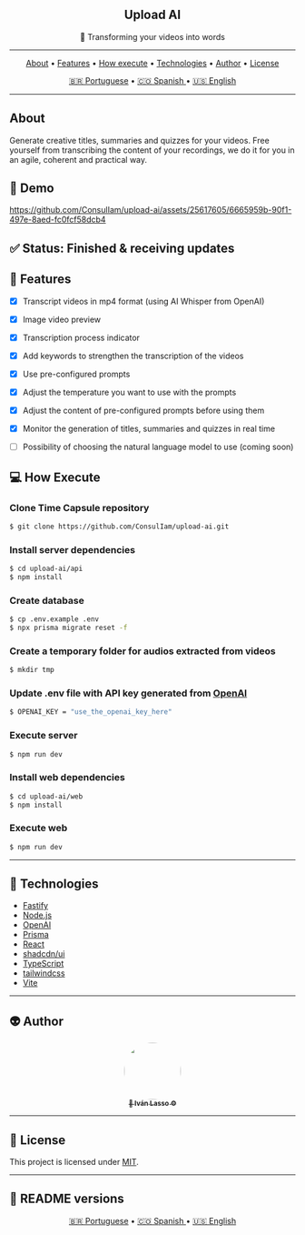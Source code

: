 <h2 align="center"> 
	Upload AI
</h2>
<p align="center">🧠 Transforming your videos into words</p>


---



<p align="center">
 <a href="#about">About</a> •
 <a href="#features">Features</a> •
 <a href="#how-execute">How execute</a> • 
 <a href="#technologies">Technologies</a> •  
 <a href="#author">Author</a> • 
 <a href="#license">License</a>
</p>

<p align="center">
 <a href="./README-pt.md">🇧🇷 Portuguese</a> •
 <a href="./README-es.md">🇨🇴 Spanish </a> •
 <a href="./README.md">🇺🇸 English</a>
</p>

---


## About

Generate creative titles, summaries and quizzes for your videos. Free yourself from transcribing the content of your recordings, we do it for you in an agile, coherent and practical way.



## :movie_camera: Demo

https://github.com/ConsulIam/upload-ai/assets/25617605/6665959b-90f1-497e-8aed-fc0fcf58dcb4



## :white_check_mark: Status: Finished & receiving updates



## :rocket: Features

- [x] Transcript videos in mp4 format (using AI Whisper from OpenAI)
- [x] Image video preview
- [x] Transcription process indicator
- [x] Add keywords to strengthen the transcription of the videos
- [x] Use pre-configured prompts
- [x] Adjust the temperature you want to use with the prompts
- [x] Adjust the content of pre-configured prompts before using them
- [x] Monitor the generation of titles, summaries and quizzes in real time
- [ ] Possibility of choosing the natural language model to use (coming soon)



## :computer: How Execute

### Clone Time Capsule repository

```bash
$ git clone https://github.com/ConsulIam/upload-ai.git
```

### Install server dependencies

```bash
$ cd upload-ai/api
$ npm install
```

### Create database

```bash
$ cp .env.example .env
$ npx prisma migrate reset -f
```

### Create a temporary folder for audios extracted from videos

```bash
$ mkdir tmp
```

### Update .env file with API key generated from [OpenAI](https://platform.openai.com/account/api-keys)

```bash
$ OPENAI_KEY = "use_the_openai_key_here"
```

### Execute server

```bash
$ npm run dev
```

### Install web dependencies

```bash
$ cd upload-ai/web
$ npm install
```

### Execute web

```bash
$ npm run dev
```

---

## :wrench: Technologies

- [Fastify](https://fastify.dev/)
- [Node.js](https://nodejs.org/en/)
- [OpenAI](https://openai.com/)
- [Prisma](https://www.prisma.io/)
- [React](https://pt-br.reactjs.org/)
- [shadcdn/ui](https://ui.shadcn.com/)
- [TypeScript](https://www.typescriptlang.org/)
- [tailwindcss](https://tailwindcss.com/)
- [Vite](https://vitejs.dev/)

---

## :alien: Author

<p align="center">
<a href="https://bc.consuliam.com">
 <img style="border-radius: 50%;" src="https://avatars.githubusercontent.com/u/25617605?v=4" width="100px;" alt=""/>
 <br />
 <sub><b>🤖 Iván Lasso ⚙️</b></sub></a> <a href="https://bc.consuliam.com" title="ConsulIAm"></a>
 <br />
 </p>

---

## :bookmark_tabs: License

This project is licensed under [MIT](./LICENSE).

---

## :book: README versions

<p align="center">
 <a href="./README-pt.md">🇧🇷 Portuguese</a> •
 <a href="./README-es.md">🇨🇴 Spanish </a> •
 <a href="./README.md">🇺🇸 English</a>
</p>

